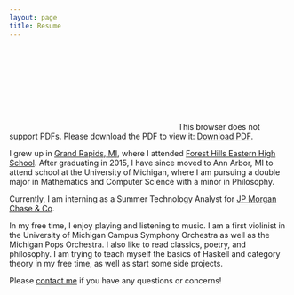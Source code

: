 ```yaml
---
layout: page
title: Resume
---
```


<object data="http://jonathoma.github.io/resume/Thomas_Jonathan_Resume.pdf" type="application/pdf" width="700px" height="700px">
    <embed src="http://jonathoma.github.io/resume/Thomas_Jonathan_Resume.pdf">
        This browser does not support PDFs. Please download the PDF to view it: <a href="http://jonathoma.github.io/resume/Thomas_Jonathan_Resume.pdf">Download PDF</a>.</p>
    </embed>
</object>

I grew up in [Grand Rapids, MI]("http://www.google.com/maps/place/Grand+Rapids,+MI/@42.956337,-85.7301291,12z/data=!3m1!4b1!4m5!3m4!1s0x88185460bb502815:0xa593aacb1bd3a8d0!8m2!3d42.9633599!4d-85.6680863), where I attended [Forest Hills Eastern High School](https://www.fhps.net/high-schools/eastern/). After graduating in 2015, I have since moved to Ann Arbor, MI to attend school at the University of Michigan, where I am pursuing a double major in Mathematics and Computer Science with a minor in Philosophy.

Currently, I am interning as a Summer Technology Analyst for [JP Morgan Chase & Co](https://www.jpmorganchase.com/). 

In my free time, I enjoy playing and listening to music. I am a first violinist in the University of Michigan Campus Symphony Orchestra as well as the Michigan Pops Orchestra. I also like to read classics, poetry, and philosophy. I am trying to teach myself the basics of Haskell and category theory in my free time, as well as start some side projects.

Please [contact me](http://jonathoma.github.io/contact) if you have any questions or concerns!

